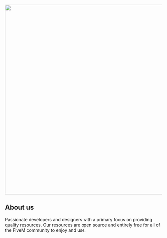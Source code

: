 <p align="center">
    <img width="610" src="https://i.imgur.com/9ixxoCn.png">
</p>

## About us
Passionate developers and designers with a primary focus on providing quality resources. Our resources are open source and entirely free for all of the FiveM community to enjoy and use.
